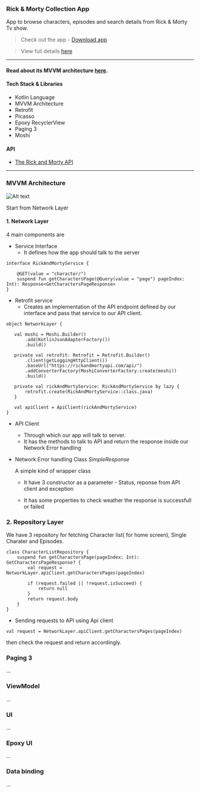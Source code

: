 ### Rick & Morty Collection App

App to browse characters, episodes and search details from Rick & Morty Tv show.
> Check out the app - [Download app](https://github.com/harisheoran/rick-morty-app/releases)

> View full details [here](https://harisheoran.github.io/projects/rickmorty/)


---

#### Read about its MVVM architecture [here](https://sparrowbit.hashnode.dev/basic-mvvm-android-app).

#### Tech Stack & Libraries
- Kotlin Language
- MVVM Architecture 
- Retrofit
- Picasso
- Epoxy RecyclerView
- Paging 3
- Moshi

#### API
- [The Rick and Morty API](https://rickandmortyapi.com/)

---

### MVVM Architecture
![Alt text](arch.jpg "Image caption")

Start from Network Layer

#### 1. **Network Layer**

4 main components are

- Service Interface
    - It defines how the app should talk to the server
```
interface RickAndMortyService {

    @GET(value = "character/")
    suspend fun getCharactersPage(@Query(value = "page") pageIndex: Int): Response<GetCharactersPageResponse>
}        
```

- Retrofit service
    -  Creates an implementation of the API endpoint defined by our interface and pass that service to our API client.

 ```
 object NetworkLayer {

    val moshi = Moshi.Builder()
        .add(KotlinJsonAdapterFactory())
        .build()

    private val retrofit: Retrofit = Retrofit.Builder()
        .client(getLoggingHttpClient())
        .baseUrl("https://rickandmortyapi.com/api/")
        .addConverterFactory(MoshiConverterFactory.create(moshi))
        .build()

    private val rickAndMortyService: RickAndMortyService by lazy {
        retrofit.create(RickAndMortyService::class.java)
    }

    val apiClient = ApiClient(rickAndMortyService)
}
```

- API Client
    - Through which our app will talk to server.
    - It has the methods to talk to API and return the response inside our Network Error handling

- Network Error handling Class *SimpleResponse*

    A simple kind of wrapper class 

    - It have 3 constructor as a parameter - Status, reponse from API client and exception

    - It has some properties to check weather the response is successfull or failed


### 2. **Repository Layer**

We have 3 repository for fetching Character list( for home screen), Single Charater and Episodes.

```
class CharacterListRepository {
    suspend fun getCharactersPage(pageIndex: Int): GetCharactersPageResponse? {
        val request = NetworkLayer.apiClient.getCharactersPages(pageIndex)

        if (request.failed || !request.isSucceed) {
            return null
        }
        return request.body
    }
}
```

- Sending requests to API using Api client 

``` 
val request = NetworkLayer.apiClient.getCharactersPages(pageIndex)
```
then check the request and return accordingly.

### Paging 3 

...

### ViewModel 

...

### UI
...


### Epoxy UI
...


### Data binding
...
